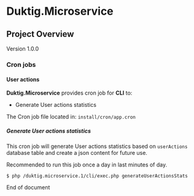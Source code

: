 # Duktig.Microservice
## Project Overview

Version 1.0.0

### Cron jobs

#### User actions

**Duktig.Microservice** provides cron job for **CLI** to:

- Generate User actions statistics
 
The Cron job file located in: `install/cron/app.cron`

##### Generate User actions statistics

This cron job will generate User actions statistics based on `userActions` database table 
and create a json content for future use.

Recommended to run this job once a day in last minutes of day.

    $ php /duktig.microservice.1/cli/exec.php generateUserActionsStats

End of document
